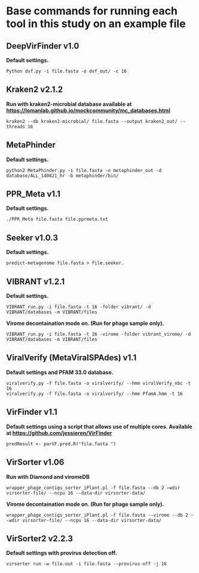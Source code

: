 # Base commands for running each tool in this study on an example file

## DeepVirFinder v1.0
**Default settings.**
```
Python dvf.py -i file.fasta -o dvf_out/ -c 16
```

## Kraken2 v2.1.2
**Run with kraken2-microbial database available at https://lomanlab.github.io/mockcommunity/mc_databases.html**
```
kraken2 --db kraken2-microbial/ file.fasta --output kraken2_out/ --threads 16
```

## MetaPhinder 
**Default settings.**
```
python2 MetaPhinder.py -i file.fasta -o metaphinder_out -d database/ALL_140821_hr -b metaphinder/bin/
```

## PPR_Meta v1.1
**Default settings.**
```
./PPR_Meta file.fasta file.pprmeta.txt
```

## Seeker v1.0.3
**Default settings.**
```
predict-metagenome file.fasta > file.seeker.
```

## VIBRANT v1.2.1
**Default settings.**
```
VIBRANT_run.py -i file.fasta -t 16 -folder vibrant/ -d VIBRANT/databases -m VIBRANT/files
```
**Virome decontaination mode on. (Run for phage sample only).**
```
VIBRANT_run.py -i file.fasta -t 16 -virome -folder vibrant_virome/ -d VIBRANT/databases -m VIBRANT/files
```

## ViralVerify (MetaViralSPAdes) v1.1
**Default settings and PFAM 33.0 database.**
```
viralverify.py -f file.fasta -o viralverify/ --hmm viralVerify_nbc -t 16
viralverify.py -f file.fasta -o viralverify/ --hmm PfamA.hmm -t 16
```

## VirFinder v1.1
**Default settings using a script that allows use of multiple cores. Available at https://github.com/jessieren/VirFinder**
```
predResult <- parVF.pred.R("file.fasta ")
```

## VirSorter v1.06
**Run with Diamond and viromeDB**
```
wrapper_phage_contigs_sorter_iPlant.pl -f file.fasta --db 2 –wdir virsorter-file/ --ncpu 16 --data-dir virsorter-data/
```
**Virome decontaination mode on. (Run for phage sample only).**
```
wrapper_phage_contigs_sorter_iPlant.pl -f file.fasta --virome --db 2 --wdir virsorter-file/ --ncpu 16 --data-dir virsorter-data/
```

## VirSorter2 v2.2.3
**Default settings with provirus detection off.**
```
virsorter run -w file.out -i file.fasta --provirus-off -j 16
```
